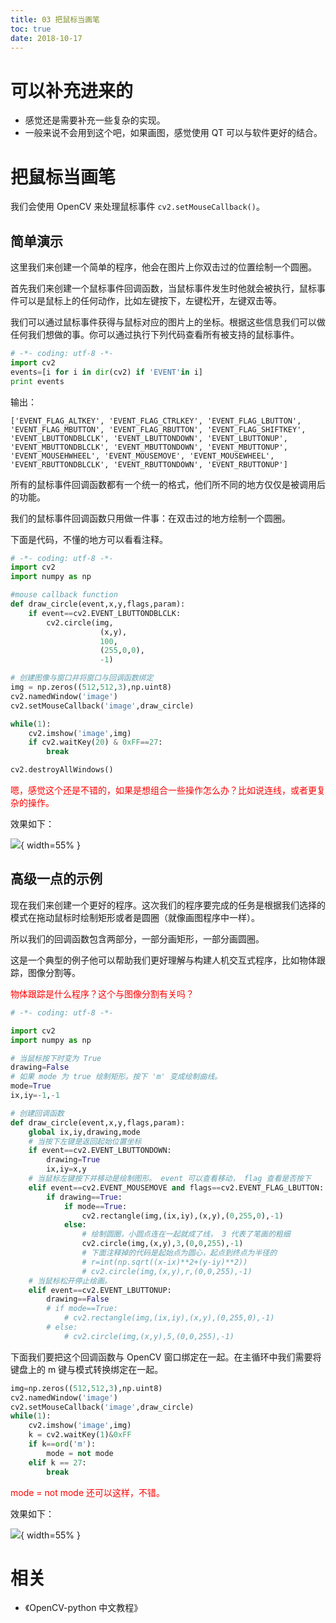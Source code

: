```yaml
---
title: 03 把鼠标当画笔
toc: true
date: 2018-10-17
---
```

# 可以补充进来的

- 感觉还是需要补充一些复杂的实现。
- 一般来说不会用到这个吧，如果画图，感觉使用 QT 可以与软件更好的结合。


# 把鼠标当画笔

我们会使用 OpenCV 来处理鼠标事件 `cv2.setMouseCallback()`。

## 简单演示

这里我们来创建一个简单的程序，他会在图片上你双击过的位置绘制一个圆圈。

首先我们来创建一个鼠标事件回调函数，当鼠标事件发生时他就会被执行，鼠标事件可以是鼠标上的任何动作，比如左键按下，左键松开，左键双击等。

我们可以通过鼠标事件获得与鼠标对应的图片上的坐标。根据这些信息我们可以做任何我们想做的事。你可以通过执行下列代码查看所有被支持的鼠标事件。



```python
# -*- coding: utf-8 -*-
import cv2
events=[i for i in dir(cv2) if 'EVENT'in i]
print events
```

输出：

```
['EVENT_FLAG_ALTKEY', 'EVENT_FLAG_CTRLKEY', 'EVENT_FLAG_LBUTTON', 'EVENT_FLAG_MBUTTON', 'EVENT_FLAG_RBUTTON', 'EVENT_FLAG_SHIFTKEY', 'EVENT_LBUTTONDBLCLK', 'EVENT_LBUTTONDOWN', 'EVENT_LBUTTONUP', 'EVENT_MBUTTONDBLCLK', 'EVENT_MBUTTONDOWN', 'EVENT_MBUTTONUP', 'EVENT_MOUSEHWHEEL', 'EVENT_MOUSEMOVE', 'EVENT_MOUSEWHEEL', 'EVENT_RBUTTONDBLCLK', 'EVENT_RBUTTONDOWN', 'EVENT_RBUTTONUP']
```



所有的鼠标事件回调函数都有一个统一的格式，他们所不同的地方仅仅是被调用后的功能。

我们的鼠标事件回调函数只用做一件事：在双击过的地方绘制一个圆圈。

下面是代码，不懂的地方可以看看注释。



```python
# -*- coding: utf-8 -*-
import cv2
import numpy as np

#mouse callback function
def draw_circle(event,x,y,flags,param):
    if event==cv2.EVENT_LBUTTONDBLCLK:
        cv2.circle(img,
                    (x,y),
                    100,
                    (255,0,0),
                    -1)

# 创建图像与窗口并将窗口与回调函数绑定
img = np.zeros((512,512,3),np.uint8)
cv2.namedWindow('image')
cv2.setMouseCallback('image',draw_circle)

while(1):
    cv2.imshow('image',img)
    if cv2.waitKey(20) & 0xFF==27:
        break

cv2.destroyAllWindows()
```

<span style="color:red;">嗯，感觉这个还是不错的，如果是想组合一些操作怎么办？比如说连线，或者更复杂的操作。</span>

效果如下：

![](http://images.iterate.site/blog/image/181017/92Hj1c7GAk.png?imageslim){ width=55% }

## 高级一点的示例

现在我们来创建一个更好的程序。这次我们的程序要完成的任务是根据我们选择的模式在拖动鼠标时绘制矩形或者是圆圈（就像画图程序中一样）。

所以我们的回调函数包含两部分，一部分画矩形，一部分画圆圈。

这是一个典型的例子他可以帮助我们更好理解与构建人机交互式程序，比如物体跟踪，图像分割等。

<span style="color:red;">物体跟踪是什么程序？这个与图像分割有关吗？</span>



```python
# -*- coding: utf-8 -*-

import cv2
import numpy as np

# 当鼠标按下时变为 True
drawing=False
# 如果 mode 为 true 绘制矩形。按下 'm' 变成绘制曲线。
mode=True
ix,iy=-1,-1

# 创建回调函数
def draw_circle(event,x,y,flags,param):
    global ix,iy,drawing,mode
    # 当按下左键是返回起始位置坐标
    if event==cv2.EVENT_LBUTTONDOWN:
        drawing=True
        ix,iy=x,y
    # 当鼠标左键按下并移动是绘制图形。 event 可以查看移动， flag 查看是否按下
    elif event==cv2.EVENT_MOUSEMOVE and flags==cv2.EVENT_FLAG_LBUTTON:
        if drawing==True:
            if mode==True:
                cv2.rectangle(img,(ix,iy),(x,y),(0,255,0),-1)
            else:
                # 绘制圆圈，小圆点连在一起就成了线， 3 代表了笔画的粗细
                cv2.circle(img,(x,y),3,(0,0,255),-1)
                # 下面注释掉的代码是起始点为圆心，起点到终点为半径的
                # r=int(np.sqrt((x-ix)**2+(y-iy)**2))
                # cv2.circle(img,(x,y),r,(0,0,255),-1)
    # 当鼠标松开停止绘画。
    elif event==cv2.EVENT_LBUTTONUP:
        drawing==False
        # if mode==True:
            # cv2.rectangle(img,(ix,iy),(x,y),(0,255,0),-1)
        # else:
            # cv2.circle(img,(x,y),5,(0,0,255),-1)
```

下面我们要把这个回调函数与 OpenCV 窗口绑定在一起。在主循环中我们需要将键盘上的 m 键与模式转换绑定在一起。

```python
img=np.zeros((512,512,3),np.uint8)
cv2.namedWindow('image')
cv2.setMouseCallback('image',draw_circle)
while(1):
    cv2.imshow('image',img)
    k = cv2.waitKey(1)&0xFF
    if k==ord('m'):
        mode = not mode
    elif k == 27:
        break
```

<span style="color:red;">mode = not mode 还可以这样，不错。</span>

效果如下：

![](http://images.iterate.site/blog/image/181017/IFLfj9CF96.png?imageslim){ width=55% }





# 相关

- 《OpenCV-python 中文教程》

